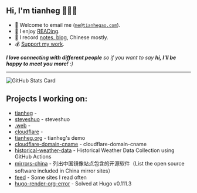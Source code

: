<h2>Hi, I'm tianheg 👋👨‍💻</h2>

- 📧 Welcome to email me (<code>me@tianhegao.com</code>).
- 📖 I enjoy [READing](https://tianheg.xyz/tags/reading/).
- 📝 I record [notes, blog](https://tianheg.xyz), Chinese mostly.
- 💰 [Support my work](https://github.com/tianheg/sponsor).

<em><b>I love connecting with different people</b> so if you want to say <b>hi, I'll be happy to meet you more!</b> :)</em>

---

![GitHub Stats Card](https://readme-stats.tianheg.org/api?username=tianheg&show_icons=true)

## Projects I working on:

- [tianheg](https://github.com/tianheg/tianheg) - 
- [steveshuo](https://github.com/tianheg/steveshuo) - steveshuo
- [.web](https://github.com/tianheg/.web) - 
- [cloudflare](https://github.com/tianheg/cloudflare) - 
- [tianheg.org](https://github.com/tianheg/tianheg.org) - tianheg's demo 
- [cloudflare-domain-cname](https://github.com/tianheg/cloudflare-domain-cname) - cloudflare-domain-cname
- [historical-weather-data](https://github.com/tianheg/historical-weather-data) - Historical Weather Data Collection using GitHub Actions
- [mirrors-china](https://github.com/tianheg/mirrors-china) - 列出中国镜像站点包含的开源软件（List the open source software included in China mirror sites）
- [feed](https://github.com/tianheg/feed) - Some sites I read often
- [hugo-render-org-error](https://github.com/tianheg/hugo-render-org-error) - Solved at Hugo v0.111.3
